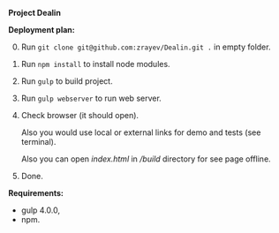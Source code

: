 **Project Dealin**

**Deployment plan:**

0. Run `git clone git@github.com:zrayev/Dealin.git .` in empty folder.
1. Run `npm install` to install node modules.
2. Run `gulp` to build project.
3. Run `gulp webserver` to run web server.
4. Check browser (it should open).

   Also you would use local or external links for demo and tests (see terminal).
   
   Also you can open _index.html_ in _/build_ directory for see page offline.
5. Done.

**Requirements:**
- gulp 4.0.0,
- npm.
